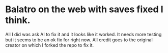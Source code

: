 # Balatro on the web with saves fixed I think.

All I did was ask AI to fix it and it looks like it worked. It needs more testing but it seems to be an ok fix for right now. All credit goes to the original creator on which I forked the repo to fix it.

